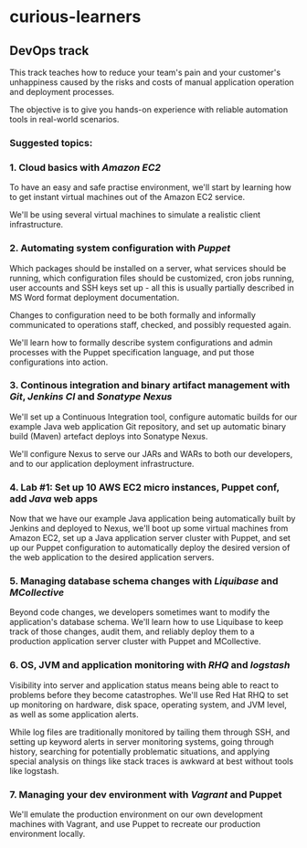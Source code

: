 # curious-learners

## DevOps track

This track teaches how to reduce your team's pain and your customer's
unhappiness caused by the risks and costs of manual application operation
and deployment processes.

The objective is to give you hands-on experience with reliable automation
tools in real-world scenarios.

### Suggested topics:

### 1.   Cloud basics with *Amazon EC2*

To have an easy and safe practise environment, we'll start by learning how
to get instant virtual machines out of the Amazon EC2 service.

We'll be using several virtual machines to simulate a realistic client
infrastructure. 

### 2.   Automating system configuration with *Puppet*

Which packages should be installed on a server, what services should be running,
which configuration files should be customized, cron jobs running, user accounts
and SSH keys set up - all this is usually partially described in MS Word format
deployment documentation. 

Changes to configuration need to be both formally and informally communicated
to operations staff, checked, and possibly requested again.

We'll learn how to formally describe system configurations and admin processes
with the Puppet specification language, and put those configurations into action.

### 3. Continous integration and binary artifact management with *Git*, *Jenkins CI* and *Sonatype Nexus*

We'll set up a Continuous Integration tool, configure automatic builds for our
example Java web application Git repository, and set up automatic binary build
(Maven) artefact deploys into Sonatype Nexus.

We'll configure Nexus to serve our JARs and WARs to both our developers, and
to our application deployment infrastructure.

### 4. Lab #1: Set up 10 AWS EC2 micro instances, Puppet conf, add *Java* web apps

Now that we have our example Java application being automatically built 
by Jenkins and deployed to Nexus, we'll boot up some virtual machines 
from Amazon EC2, set up a Java application server cluster with Puppet, 
and set up our Puppet configuration to automatically deploy the desired 
version of the web application to the desired application servers.

### 5. Managing database schema changes with *Liquibase* and *MCollective*

Beyond code changes, we developers sometimes want to modify the application's
database schema. We'll learn how to use Liquibase to keep track of those changes,
audit them, and reliably deploy them to a production application server cluster
with Puppet and MCollective.

### 6. OS, JVM and application monitoring with *RHQ* and *logstash*

Visibility into server and application status means being able to react to
problems before they become catastrophes. We'll use Red Hat RHQ to set up
monitoring on hardware, disk space, operating system, and JVM level, as
well as some application alerts.

While log files are traditionally monitored by tailing them through SSH,
and setting up keyword alerts in server monitoring systems, going through
history, searching for potentially problematic situations, and applying
special analysis on things like stack traces is awkward at best without
tools like logstash.

### 7. Managing your dev environment with *Vagrant* and Puppet

We'll emulate the production environment on our own development machines
with Vagrant, and use Puppet to recreate our production environment locally.
